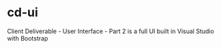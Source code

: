 # cd-ui
Client Deliverable - User Interface - Part 2  is a full UI built in Visual Studio with Bootstrap
